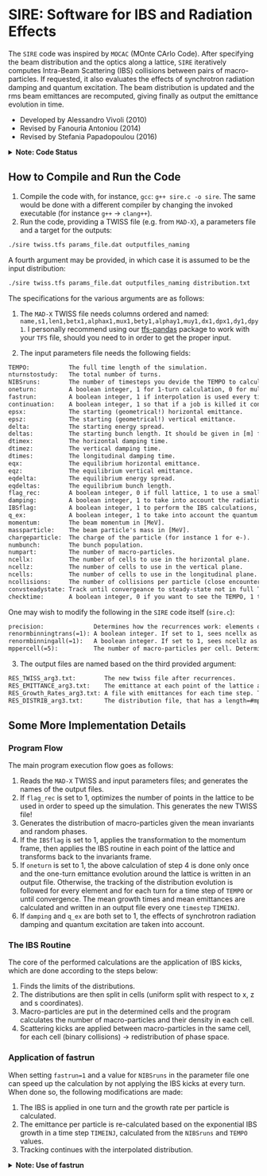 # SIRE: Software for IBS and Radiation Effects

The `SIRE` code was inspired by `MOCAC` (MOnte CArlo Code).
After specifying the beam distribution and the optics along a lattice, `SIRE` iteratively computes Intra-Beam Scattering (IBS) collisions between pairs of macro-particles.
If requested, it also evaluates the effects of synchrotron radiation damping and quantum excitation.
The beam distribution is updated and the rms beam emittances are recomputed, giving finally as output the emittance evolution in time.

* Developed by Alessandro Vivoli (2010)
* Revised by Fanouria Antoniou (2014)
* Revised by Stefania Papadopoulou (2016)

<details>
  <summary><b>Note: Code Status</b></summary>

  The code is not maintained and has not been for a long time. This repository acts as a save and working point start for my own work on IBS, which will take inspiration from SIRE as well as use it for benchmarks.

</details>

## How to Compile and Run the Code

1. Compile the code with, for instance, `gcc`: `g++ sire.c -o sire`. The same would be done with a different compiler by changing the invoked executable (for instance `g++` -> `clang++`).
2. Run the code, providing a TWISS file (e.g. from `MAD-X`), a parameters file and a target for the outputs:
```bash
./sire twiss.tfs params_file.dat outputfiles_naming
```

A fourth argument may be provided, in which case it is assumed to be the input distribution:
```bash
./sire twiss.tfs params_file.dat outputfiles_naming distribution.txt
```

The specifications for the various arguments are as follows:

1. The `MAD-X` TWISS file needs columns ordered and named: `name,s1,len1,betx1,alphax1,mux1,bety1,alphay1,muy1,dx1,dpx1,dy1,dpy1`. I personally recommend using our [tfs-pandas](https://github.com/pylhc/tfs) package to work with your `TFS` file, should you need to in order to get the proper input.

2. The input parameters file needs the following fields:
```txt
TEMPO:           The full time length of the simulation.
nturnstostudy:   The total number of turns.
NIBSruns:        The number of timesteps you devide the TEMPO to calculate IBS.
oneturn:         A boolean integer, 1 for 1-turn calculation, 0 for multi-turn
fastrun:         A boolean integer, 1 if interpolation is used every time step TIMEINJ, and the NIBSruns parameter determines how many turns are skipped for the IBS calculation. So be careful to have a sufficient value for NIBSruns for a specific simulation time.
continuation:    A boolean integer, 1 so that if a job is killed it continues from where it stopped, 0 otherwise.
epsx:            The starting (geometrical!) horizontal emittance.
epsz:            The starting (geometrical!) vertical emittance.
delta:           The starting energy spread.
deltas:          The starting bunch length. It should be given in [m] for the 1 sigma, then for 1ns blength (4sigma) in the paramfile we should put blength=(1ns/4)*clight. Whenever changing blength -> change also en.spread
dtimex:          The horizontal damping time.
dtimez:          The vertical damping time.
dtimes:          The longitudinal damping time.
eqx:             The equilibrium horizontal emittance.
eqz:             The equilibrium vertical emittance.
eqdelta:         The equilibrium energy spread.
eqdeltas:        The equilibrium bunch length.
flag_rec:        A boolean integer, 0 if full lattice, 1 to use a smaller number of lattice points.
damping:         A boolean integer, 1 to take into account the radiation damping, 0 to ignore it.
IBSflag:         A boolean integer, 1 to perform the IBS calculations, 0 to ignore them.
q_ex:            A boolean integer, 1 to take into account the quantum excitation, 0 to ignore it.
momentum:        The beam momentum in [MeV].
massparticle:    The beam particle's mass in [MeV].
chargeparticle:  The charge of the particle (for instance 1 for e-).
numbunch:        The bunch population.
numpart:         The number of macro-particles.
ncellx:          The number of cells to use in the horizontal plane.
ncellz:          The number of cells to use in the vertical plane.
ncells:          The number of cells to use in the longitudinal plane.
ncollisions:     The number of collisions per particle (close encounters).
convsteadystate: Track until convergeance to steady-state not in full TEMPO time.
checktime:       A boolean integer, 0 if you want to see the TEMPO, 1 to see the turns instead of the TEMPO.
```

One may wish to modify the following in the `SIRE` code itself (`sire.c`):
```txt
precision:              Determines how the recurrences work: elements of the lattice with twiss functions differing of less than precision % are considered equal. The closer it is to 1 -> more recurrences -> shorter lattice -> less computation time but also less accuracy. The closer it is to 0 -> less recurrences -> higher accuracy.
renormbinningtrans(=1): A boolean integer. If set to 1, sees ncellx as f(ncells) using the mppercell value.
renormbinningall(=1):   A boolean integer. If set to 1, sees ncellz as f(ncells) using the mppercell value.
mppercell(=5):          The number of macro-particles per cell. Determines the number of created cells.
```

3. The output files are named based on the third provided argument:
```txt
RES_TWISS_arg3.txt:        The new twiss file after recurrences.
RES_EMITTANCE_arg3.txt:    The emittance at each point of the lattice after the IBS kicks (for 1-turn calculations only). This contains four columns: s, exm, ezm and esm.
RES_Growth_Rates_arg3.txt: A file with emittances for each time step. The growth rates are the zero-ed columns, so they are not saved. In this file, L{1}=timesteps (so the NIBSruns), L{2},L{3}=the emittances and energyspread=sqrt(L{4}/2).
RES_DISTRIB_arg3.txt:      The distribution file, that has a length=#mp. One can also ask for the output distribution.
```

## Some More Implementation Details

### Program Flow

The main program execution flow goes as follows:

1. Reads the `MAD-X` TWISS and input parameters files; and generates the names of the output files.
2. If `flag_rec` is set to 1, optimizes the number of points in the lattice to be used in order to speed up the simulation. This generates the new TWISS file!
3. Generates the distribution of macro-particles given the mean invariants and random phases.
4. If the `IBSflag` is set to 1, applies the transformation to the momentum frame, then applies the IBS routine in each point of the lattice and transforms back to the invariants frame.
5. If `oneturn` is set to 1, the above calculation of step 4 is done only once and the one-turn emittance evolution around the lattice is written in an output file. Otherwise, the tracking of the distribution evolution is followed for every element and for each turn for a time step of `TEMPO` or until convergence. The mean growth times and mean emittances are calculated and written in an output file every one `timestep` `TIMEINJ`.
6. If `damping` and `q_ex` are both set to 1, the effects of synchrotron radiation damping and quantum excitation are taken into account.

### The IBS Routine

The core of the performed calculations are the application of IBS kicks, which are done according to the steps below:

1. Finds the limits of the distributions.
2. The distributions are then split in cells (uniform split with respect to x, z and s coordinates).
3. Macro-particles are put in the determined cells and the program calculates the number of macro-particles and their density in each cell.
4. Scattering kicks are applied between macro-particles in the same cell, for each cell (binary collisions) -> redistribution of phase space.

### Application of fastrun

When setting `fastrun=1` and a value for `NIBSruns` in the parameter file one can speed up the calculation by not applying the IBS kicks at every turn.
When done so, the following modifications are made:

1. The IBS is applied in one turn and the growth rate per particle is calculated.
2. The emittance per particle is re-calculated based on the exponential IBS growth in a time step `TIMEINJ`, calculated from the `NIBSruns` and `TEMPO` values. 
3. Tracking continues with the interpolated distribution.

<details>
  <summary><b>Note: Use of fastrun</b></summary>

  The `fastrun` option is meant to speed up the simulation by simplifying the number of performed IBS kicks. It is left to the user to check that results are valid, which might not be the case based on your lattice, beam composition, included effects etc.

</details>
